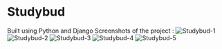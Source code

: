 # Studybud
Built using Python and Django
Screenshots of the project :
![Studybud-1](https://user-images.githubusercontent.com/109277501/179477067-8975ed5a-2702-4c02-a16e-3504f337fef8.png)
![Studybud-2](https://user-images.githubusercontent.com/109277501/179477077-675e9dfa-b9fd-4dc0-ac3c-da4e4e3dd426.png)
![Studybud-3](https://user-images.githubusercontent.com/109277501/179477092-4d5a9568-073d-4507-9810-d07c8fc8a545.png)
![Studybud-4](https://user-images.githubusercontent.com/109277501/179477045-c438ef9e-7a85-46e3-a78e-3d300e384d64.png)
![Studybud-5](https://user-images.githubusercontent.com/109277501/179477060-26da317d-3015-4ea0-b4d6-0791a58390c0.png)
